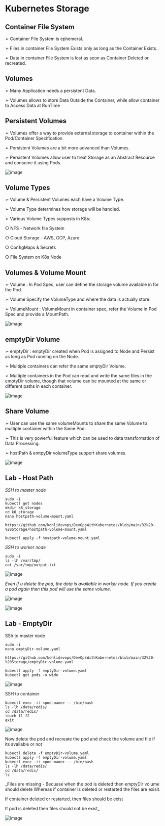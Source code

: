 # Kubernetes Storage

## Container File System

➢ Container File System is ephemeral.

➢ Files in container File System Exists only as long as the Container Exists.

➢ Data in container File System is lost as soon as Container Deleted or recreated.

## Volumes

➢ Many Application needs a persistent Data.

➢ Volumes allows to store Data Outside the Container, while allow container to Access Data at RunTime

## Persistent Volumes

➢ Volumes offer a way to provide external storage to container within the Pod/Container Specification.

➢ Persistent Volumes are a bit more advanced than Volumes.

➢ Persistent Volumes allow user to treat Storage as an Abstract Resource and consume it using Pods.

![image](https://github.com/user-attachments/assets/18472f72-cb1e-47f5-b188-5bc78f102c7c)


## Volume Types

➢ Volume & Persistent Volumes each have a Volume Type.

➢ Volume Type determines how storage will be handled.

➢ Various Volume Types supposts in K8s:

○ NFS - Network file System

○ Cloud Storage - AWS, GCP, Azure

○ ConfigMaps & Secrets

○ File System on K8s Node

## Volumes & Volume Mount

➢ Volume : In Pod Spec, user can define the storage volume available in for the Pod.

➢ Volume Specify the VolumeType and where the data is actually store.

➢ VolumeMount : VolumeMount in container spec, refer the Volume in Pod Spec and provide a MountPath.

![image](https://github.com/user-attachments/assets/d2661f72-c028-4578-86f5-2e166c75f3fb)

## emptyDir Volume

➢ emptyDir : emptyDir created when Pod is assigned to Node and Persist as long as Pod running on the Node.

➢ Multiple containers can refer the same emptyDir Volume.

➢ Multiple containers in the Pod can read and write the same files in the emptyDir volume, though that volume can be mounted at the same or different paths in each container.

![image](https://github.com/user-attachments/assets/b3c0d9aa-6e55-40e6-a576-c76aeea9f675)

## Share Volume

➢ User can use the same volumeMounts to share the same Volume to multiple container within the Same Pod.

➢ This is very powerful feature which can be used to data transformation of Data Processing.

➢ hostPath & emtpyDir volumeType support share volumes.

![image](https://github.com/user-attachments/assets/f109e270-a767-4b40-8d15-518a998131c6)


## Lab - Host Path

_SSH to master node_

```
sudo -i
kubectl get nodes
mkdir k8_storage
cd k8_storage
nano hostpath-volume-mount.yaml

https://github.com/kohlidevops/DevOpsWithKubernetes/blob/main/32%20-%20Storage/hostpath-volume-mount.yaml

kubectl apply -f hostpath-volume-mount.yaml
```

_SSH to worker node_

```
sudo -i
ls -lh /var/tmp/
cat /var/tmp/output.txt
```

![image](https://github.com/user-attachments/assets/03ea91bd-e1b9-4233-86f4-a931c27c2700)

_Even if u delete the pod, the data is available in worker node. If you create a pod again then this pod will use the same volume._

![image](https://github.com/user-attachments/assets/a4e4b208-fffc-4766-83dd-a4857b73c3e3)

![image](https://github.com/user-attachments/assets/b89550fa-c78f-450b-bf06-b11e1ddc4a3c)


## Lab - EmptyDir

SSh to master node

```
sudo -i
nano emptyDir-volume.yaml

https://github.com/kohlidevops/DevOpsWithKubernetes/blob/main/32%20-%20Storage/emptyDir-volume.yaml

kubectl apply -f emptyDir-volume.yaml
kubectl get pods -o wide
```

![image](https://github.com/user-attachments/assets/2250a8c1-b209-40a0-a2d7-febc059d7d22)

SSH to container

```
kubectl exec -it <pod-name> -- /bin/bash
ls -lh /data/redis/
cd /data/redis/
touch f1 f2
exit
```

![image](https://github.com/user-attachments/assets/170e355f-d518-4ce9-b6d7-4270fb714ae2)

Now delete the pod and recreate the pod and check the volume and file if its available or not

```
kubectl delete -f emptyDir-volume.yaml
kubectl apply -f emptyDir-volume.yaml
kubectl exec -it <pod-name> -- /bin/bash
ls -lh /data/redis/
cd /data/redis/
ls
```

_Files are missing - Becuase when the pod is deleted then emptyDir volume should delete Whereas if container is deleted or restarted the files are exisit.

If container deleted or restarted, then files should be exist

If pod is deleted then files should not be exist_

![image](https://github.com/user-attachments/assets/fbaec520-e72a-4641-9da7-a788c6e46af3)

